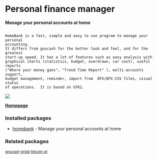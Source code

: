 # Personal finance manager

__Manage your personal accounts at home__

```

HomeBank is a fast, simple and easy to use program to manage your personal
accounting.
It differs from gnucash for the better look and feel, and for the greatest
start-up speed. It has a lot of features such as easy analysis with
graphical charts (statistics, budget, overdrawn, car cost), useful reports
("Where your money goes", "Trend Time Report" ), multi-accounts  support,
budget management, reminder, import from  OFX/QFX-CSV files, visual status
of operations.  It is based on GTK2.

```

![](https://screenshots.debian.net/thumbnail//)


 **[Homepage](http://homebank.free.fr/)**

### Installed packages

* [homebank](https://packages.debian.org/stretch/homebank) - Manage your personal accounts at home

### Related packages

<sub> [gnucash](https://packages.debian.org/stretch/gnucash) [grisbi](https://packages.debian.org/stretch/grisbi) [bitcoin-qt](https://packages.debian.org/stretch/bitcoin-qt)  </sub>

